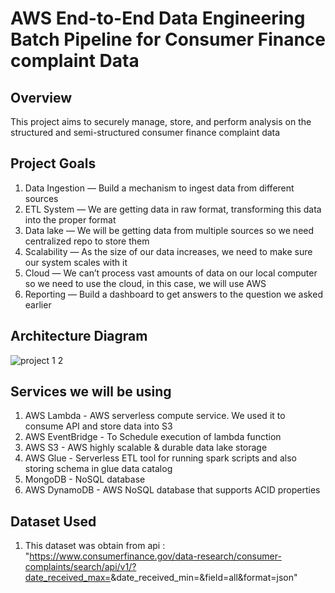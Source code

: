 <h1>AWS End-to-End Data Engineering Batch Pipeline for Consumer Finance complaint Data</h1>

<h2>Overview</h2>
This project aims to securely manage, store, and perform analysis on the structured and semi-structured consumer finance complaint data 

## Project Goals
1. Data Ingestion — Build a mechanism to ingest data from different sources
2. ETL System — We are getting data in raw format, transforming this data into the proper format
3. Data lake — We will be getting data from multiple sources so we need centralized repo to store them
4. Scalability — As the size of our data increases, we need to make sure our system scales with it
5. Cloud — We can’t process vast amounts of data on our local computer so we need to use the cloud, in this case, we will use AWS
6. Reporting — Build a dashboard to get answers to the question we asked earlier

<h2>Architecture Diagram</h2>

![project 1 2](https://user-images.githubusercontent.com/91051383/226414916-ddbced76-cedf-44c5-9c89-38679ad89263.png)

## Services we will be using
1. AWS Lambda - AWS serverless compute service. We used it to consume API and store data into S3
2. AWS EventBridge - To Schedule execution of lambda function
3. AWS S3 - AWS highly scalable & durable data lake storage
4. AWS Glue - Serverless ETL tool for running spark scripts and also storing schema in glue data catalog
5. MongoDB - NoSQL database
6. AWS DynamoDB - AWS NoSQL database that supports ACID properties

<h2>Dataset Used</h2>
 
1. This dataset was obtain from api : "https://www.consumerfinance.gov/data-research/consumer-complaints/search/api/v1/?date_received_max=<todate>&date_received_min=<fromdate>&field=all&format=json"
